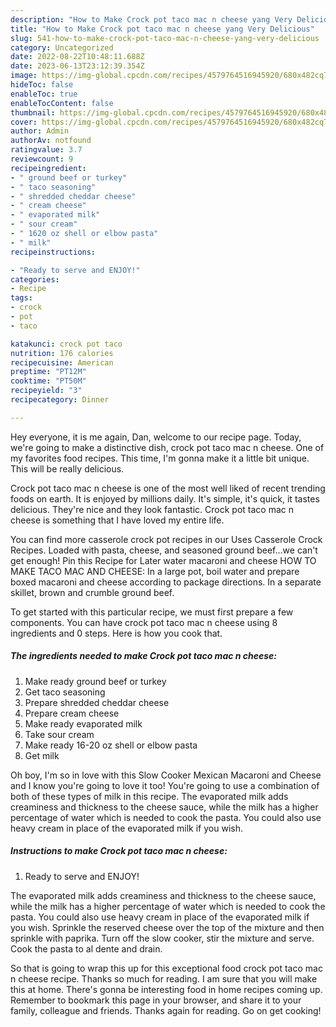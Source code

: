 ```yaml
---
description: "How to Make Crock pot taco mac n cheese yang Very Delicious"
title: "How to Make Crock pot taco mac n cheese yang Very Delicious"
slug: 541-how-to-make-crock-pot-taco-mac-n-cheese-yang-very-delicious
category: Uncategorized
date: 2022-08-22T10:48:11.688Z
date: 2023-06-13T23:12:39.354Z
image: https://img-global.cpcdn.com/recipes/4579764516945920/680x482cq70/crock-pot-taco-mac-n-cheese-recipe-main-photo.jpg
hideToc: false
enableToc: true
enableTocContent: false
thumbnail: https://img-global.cpcdn.com/recipes/4579764516945920/680x482cq70/crock-pot-taco-mac-n-cheese-recipe-main-photo.jpg
cover: https://img-global.cpcdn.com/recipes/4579764516945920/680x482cq70/crock-pot-taco-mac-n-cheese-recipe-main-photo.jpg
author: Admin
authorAv: notfound
ratingvalue: 3.7
reviewcount: 9
recipeingredient:
- " ground beef or turkey"
- " taco seasoning"
- " shredded cheddar cheese"
- " cream cheese"
- " evaporated milk"
- " sour cream"
- " 1620 oz shell or elbow pasta"
- " milk"
recipeinstructions:

- "Ready to serve and ENJOY!"
categories:
- Recipe
tags:
- crock
- pot
- taco

katakunci: crock pot taco 
nutrition: 176 calories
recipecuisine: American
preptime: "PT12M"
cooktime: "PT50M"
recipeyield: "3"
recipecategory: Dinner

---
```



Hey everyone, it is me again, Dan, welcome to our recipe page. Today, we're going to make a distinctive dish, crock pot taco mac n cheese. One of my favorites food recipes. This time, I'm gonna make it a little bit unique. This will be really delicious.

Crock pot taco mac n cheese is one of the most well liked of recent trending foods on earth. It is enjoyed by millions daily. It's simple, it's quick, it tastes delicious. They're nice and they look fantastic. Crock pot taco mac n cheese is something that I have loved my entire life.

You can find more casserole crock pot recipes in our Uses Casserole Crock Recipes. Loaded with pasta, cheese, and seasoned ground beef…we can&#39;t get enough! Pin this Recipe for Later water macaroni and cheese HOW TO MAKE TACO MAC AND CHEESE: In a large pot, boil water and prepare boxed macaroni and cheese according to package directions. In a separate skillet, brown and crumble ground beef.


To get started with this particular recipe, we must first prepare a few components. You can have crock pot taco mac n cheese using 8 ingredients and 0 steps. Here is how you cook that.

<!--inarticleads1-->

##### The ingredients needed to make Crock pot taco mac n cheese:

1. Make ready  ground beef or turkey
1. Get  taco seasoning
1. Prepare  shredded cheddar cheese
1. Prepare  cream cheese
1. Make ready  evaporated milk
1. Take  sour cream
1. Make ready  16-20 oz shell or elbow pasta
1. Get  milk


Oh boy, I&#39;m so in love with this Slow Cooker Mexican Macaroni and Cheese and I know you&#39;re going to love it too! You&#39;re going to use a combination of both of these types of milk in this recipe. The evaporated milk adds creaminess and thickness to the cheese sauce, while the milk has a higher percentage of water which is needed to cook the pasta. You could also use heavy cream in place of the evaporated milk if you wish. 

<!--inarticleads2-->

##### Instructions to make Crock pot taco mac n cheese:


1. Ready to serve and ENJOY!

The evaporated milk adds creaminess and thickness to the cheese sauce, while the milk has a higher percentage of water which is needed to cook the pasta. You could also use heavy cream in place of the evaporated milk if you wish. Sprinkle the reserved cheese over the top of the mixture and then sprinkle with paprika. Turn off the slow cooker, stir the mixture and serve. Cook the pasta to al dente and drain. 

So that is going to wrap this up for this exceptional food crock pot taco mac n cheese recipe. Thanks so much for reading. I am sure that you will make this at home. There's gonna be interesting food in home recipes coming up. Remember to bookmark this page in your browser, and share it to your family, colleague and friends. Thanks again for reading. Go on get cooking!
